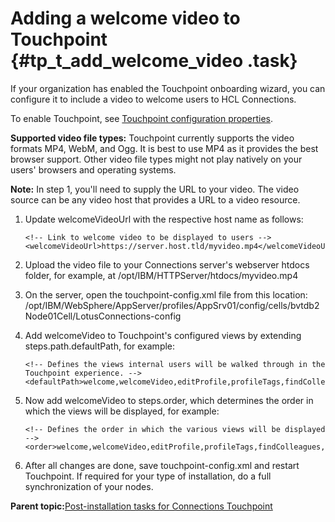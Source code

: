 # Adding a welcome video to Touchpoint {#tp_t_add_welcome_video .task}

If your organization has enabled the Touchpoint onboarding wizard, you can configure it to include a video to welcome users to HCL Connections.

To enable Touchpoint, see [Touchpoint configuration properties](tp_r_touchpoint_config_properties.md).

**Supported video file types:** Touchpoint currently supports the video formats MP4, WebM, and Ogg. It is best to use MP4 as it provides the best browser support. Other video file types might not play natively on your users' browsers and operating systems.

**Note:** In step 1, you'll need to supply the URL to your video. The video source can be any video host that provides a URL to a video resource.

1.  Update welcomeVideoUrl with the respective host name as follows:

    ```
    <!-- Link to welcome video to be displayed to users -->
    <welcomeVideoUrl>https://server.host.tld/myvideo.mp4</welcomeVideoUrl>
    ```

2.  Upload the video file to your Connections server's webserver htdocs folder, for example, at /opt/IBM/HTTPServer/htdocs/myvideo.mp4

3.  On the server, open the touchpoint-config.xml file from this location: /opt/IBM/WebSphere/AppServer/profiles/AppSrv01/config/cells/bvtdb2Node01Cell/LotusConnections-config

4.  Add welcomeVideo to Touchpoint's configured views by extending steps.path.defaultPath, for example:

    ```
    <!-- Defines the views internal users will be walked through in the Touchpoint experience. -->
    <defaultPath>welcome,welcomeVideo,editProfile,profileTags,findColleagues,followCommunities</defaultPath>
    ```

5.  Now add welcomeVideo to steps.order, which determines the order in which the views will be displayed, for example:

    ```
    <!-- Defines the order in which the various views will be displayed -->
    <order>welcome,welcomeVideo,editProfile,profileTags,findColleagues,followCommunities</order>
    ```

6.  After all changes are done, save touchpoint-config.xml and restart Touchpoint. If required for your type of installation, do a full synchronization of your nodes.


**Parent topic:**[Post-installation tasks for Connections Touchpoint](../install/c_post-install_tasks_for_touchpoint.md)

